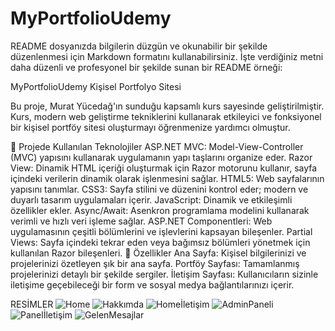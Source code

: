 # MyPortfolioUdemy





README dosyanızda bilgilerin düzgün ve okunabilir bir şekilde düzenlenmesi için Markdown formatını kullanabilirsiniz. İşte verdiğiniz metni daha düzenli ve profesyonel bir şekilde sunan bir README örneği:

MyPortfolioUdemy
Kişisel Portfolyo Sitesi

Bu proje, Murat Yücedağ'ın sunduğu kapsamlı kurs sayesinde geliştirilmiştir. Kurs, modern web geliştirme tekniklerini kullanarak etkileyici ve fonksiyonel bir kişisel portföy sitesi oluşturmayı öğrenmenize yardımcı olmuştur.

📌 Projede Kullanılan Teknolojiler
ASP.NET MVC: Model-View-Controller (MVC) yapısını kullanarak uygulamanın yapı taşlarını organize eder.
Razor View: Dinamik HTML içeriği oluşturmak için Razor motorunu kullanır, sayfa içindeki verilerin dinamik olarak işlenmesini sağlar.
HTML5: Web sayfalarının yapısını tanımlar.
CSS3: Sayfa stilini ve düzenini kontrol eder; modern ve duyarlı tasarım uygulamaları içerir.
JavaScript: Dinamik ve etkileşimli özellikler ekler.
Async/Await: Asenkron programlama modelini kullanarak verimli ve hızlı veri işleme sağlar.
ASP.NET Componentleri: Web uygulamasının çeşitli bölümlerini ve işlevlerini kapsayan bileşenler.
Partial Views: Sayfa içindeki tekrar eden veya bağımsız bölümleri yönetmek için kullanılan Razor bileşenleri.
📂 Özellikler
Ana Sayfa: Kişisel bilgilerinizi ve projelerinizi özetleyen şık bir ana sayfa.
Portföy Sayfası: Tamamlanmış projelerinizi detaylı bir şekilde sergiler.
İletişim Sayfası: Kullanıcıların sizinle iletişime geçebileceği bir form ve sosyal medya bağlantılarınızı içerir.

RESİMLER
![Home](https://github.com/user-attachments/assets/aae86ad8-c7fb-436a-b680-77e408022c11)
![Hakkımda](https://github.com/user-attachments/assets/97ee9868-5715-4b97-9b20-bdd9325654f8)
![Homeİletişim](https://github.com/user-attachments/assets/1aff22f5-9e24-4cc0-84ee-96c2befe0ff5)
![AdminPaneli](https://github.com/user-attachments/assets/4283ff27-9197-43ac-ada9-b79ef3bec42f)
![Panelİletişim](https://github.com/user-attachments/assets/4752a053-5259-4ae3-96e5-bcc53579f9fc)
![GelenMesajlar](https://github.com/user-attachments/assets/4c8a2688-5f7b-4b53-a483-38070dc11e60)
